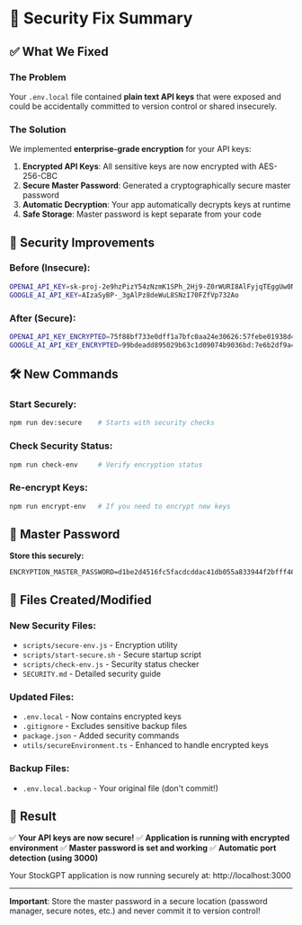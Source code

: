 # 🔐 Security Fix Summary

## ✅ What We Fixed

### The Problem
Your `.env.local` file contained **plain text API keys** that were exposed and could be accidentally committed to version control or shared insecurely.

### The Solution
We implemented **enterprise-grade encryption** for your API keys:

1. **Encrypted API Keys**: All sensitive keys are now encrypted with AES-256-CBC
2. **Secure Master Password**: Generated a cryptographically secure master password
3. **Automatic Decryption**: Your app automatically decrypts keys at runtime
4. **Safe Storage**: Master password is kept separate from your code

## 🎯 Security Improvements

### Before (Insecure):
```bash
OPENAI_API_KEY=sk-proj-2e9hzPizY54zNzmK1SPh_2Hj9-Z0rWURI8AlFyjqTEggUw0NnQWzO-xL98...
GOOGLE_AI_API_KEY=AIzaSyBP-_3gAlPz8deWuL8SNzI70FZfVp732Ao
```

### After (Secure):
```bash
OPENAI_API_KEY_ENCRYPTED=75f88bf733e0dff1a7bfc0aa24e30626:57febe01938d4200c494a73d887274dd:5f2776f3d6144b8160ad299a850f2ff4692ec9aec9bd31f3d25fca3b124f125f596176f9060fcfccdea95beb21cd2f255ff763905b0d457794576e330b55c7880118314cde5ff1ecc137fc2e006311af4084b374eb700b7310a5ae4df733c6bec60bebb8d0d0be8fad51584e61fb6e6e8552309d74328f908236776e3f7f9371a899929b7036db418507a65c2120ea297463dfe41f71896b2a30962d1265d8ea1845e2099e1244622200b049d2639ae8
GOOGLE_AI_API_KEY_ENCRYPTED=99bdeadd895029b63c1d09074b9036bd:7e6b2df9a405c37dc8459d7b74624195:b29214eddf6f6ae05053ab50c52e5afb39c53846d2573cea8cf215adec12419d18406a16d53d2f4fd44c8268a8de5f86
```

## 🛠️ New Commands

### Start Securely:
```bash
npm run dev:secure    # Starts with security checks
```

### Check Security Status:
```bash
npm run check-env     # Verify encryption status
```

### Re-encrypt Keys:
```bash
npm run encrypt-env   # If you need to encrypt new keys
```

## 🔑 Master Password
**Store this securely:**
```
ENCRYPTION_MASTER_PASSWORD=d1be2d4516fc5facdcddac41db055a833944f2bfff46adefb71ebaeb37439b42
```

## 📁 Files Created/Modified

### New Security Files:
- `scripts/secure-env.js` - Encryption utility
- `scripts/start-secure.sh` - Secure startup script  
- `scripts/check-env.js` - Security status checker
- `SECURITY.md` - Detailed security guide

### Updated Files:
- `.env.local` - Now contains encrypted keys
- `.gitignore` - Excludes sensitive backup files
- `package.json` - Added security commands
- `utils/secureEnvironment.ts` - Enhanced to handle encrypted keys

### Backup Files:
- `.env.local.backup` - Your original file (don't commit!)

## 🎉 Result

✅ **Your API keys are now secure!**
✅ **Application is running with encrypted environment**
✅ **Master password is set and working**
✅ **Automatic port detection (using 3000)**

Your StockGPT application is now running securely at: http://localhost:3000

---

**Important**: Store the master password in a secure location (password manager, secure notes, etc.) and never commit it to version control!
